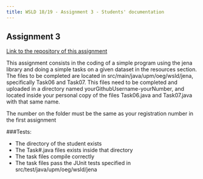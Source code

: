 ```yaml
---
title: WSLD 18/19 - Assignment 3 - Students' documentation
---
```


## Assignment 3

[Link to the repository of this assignment](https://github.com/WebServicesAndLinkedData/Assignment3)

This assignment consists in the coding of a simple program using the jena library and doing a simple tasks on a given dataset in the resources section. The files to be completed are located in src/main/java/upm/oeg/wsld/jena, specifically Task06 and Task07. This files need to be completed and uploaded in a directory named yourGithubUsername-yourNumber, and located inside your personal copy of the files Task06.java and Task07.java with that same name.

The number on the folder must be the same as your registration number in the first assignment

###Tests:
* The directory of the student exists
* The Task#.java files exists inside that directory
* The task files compile correctly
* The task files pass the JUnit tests specified in src/test/java/upm/oeg/wsld/jena

